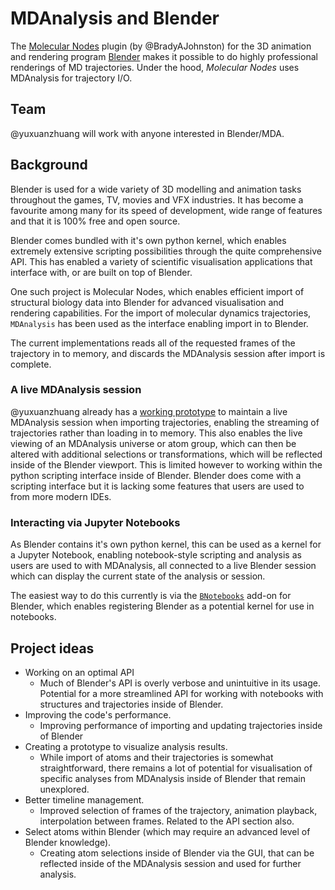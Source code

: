 # MDAnalysis and Blender

The [Molecular Nodes](https://bradyajohnston.github.io/MolecularNodes/) plugin (by
@BradyAJohnston) for the 3D animation and rendering program
[Blender](https://www.blender.org/) makes it possible to do highly professional renderings
of MD trajectories. Under the hood, *Molecular Nodes* uses MDAnalysis for trajectory I/O.

## Team

@yuxuanzhuang will work with anyone interested in Blender/MDA.

## Background

Blender is used for a wide variety of 3D modelling and animation tasks throughout the games,
TV, movies and VFX industries. It has become a favourite among many for its speed of
development, wide range of features and that it is 100% free and open source.

Blender comes bundled with it's own python kernel, which enables extremely extensive
scripting possibilities through the quite comprehensive API. This has enabled a variety of
scientific visualisation applications that interface with, or are built on top of Blender.

One such project is Molecular Nodes, which enables efficient import of structural biology
data into Blender for advanced visualisation and rendering capabilities. For the import of
molecular dynamics trajectories, `MDAnalysis` has been used as the interface enabling import
in to Blender.

The current implementations reads all of the requested frames of the trajectory in to
memory, and discards the MDAnalysis session after import is complete.

### A live MDAnalysis session
@yuxuanzhuang already has a [working
prototype](https://github.com/BradyAJohnston/MolecularNodes/pull/287) to maintain a live
MDAnalysis session when importing trajectories, enabling the streaming of trajectories
rather than loading in to memory. This also enables the live viewing of an MDAnalysis
universe or atom group, which can then be altered with additional selections or
transformations, which will be reflected inside of the Blender viewport. This is limited
however to working within the python scripting interface inside of Blender. Blender does
come with a scripting interface but it is lacking some features that users are used to from
more modern IDEs.

### Interacting via Jupyter Notebooks
As Blender contains it's own python kernel, this can be used as a kernel for a Jupyter
Notebook, enabling notebook-style scripting and analysis as users are used to with
MDAnalysis, all connected to a live Blender session which can display the current state of
the analysis or session.

The easiest way to do this currently is via the
[`BNotebooks`](https://github.com/bradyajohnston/BNotebooks) add-on for Blender, which
enables registering Blender as a potential kernel for use in notebooks.

## Project ideas

- Working on an optimal API
  - Much of Blender's API is overly verbose and unintuitive in its usage. Potential for a
    more streamlined API for working with notebooks with structures and trajectories inside
    of Blender.
- Improving the code's performance.
  - Improving performance of importing and updating trajectories inside of Blender
- Creating a prototype to visualize analysis results.
  - While import of atoms and their trajectories is somewhat straightforward, there remains
    a lot of potential for visualisation of specific analyses from MDAnalysis inside of
    Blender that remain unexplored.
- Better timeline management.
  - Improved selection of frames of the trajectory, animation playback, interpolation
    between frames. Related to the API section also.
- Select atoms within Blender (which may require an advanced level of Blender knowledge).
  - Creating atom selections inside of Blender via the GUI, that can be reflected inside of
    the MDAnalysis session and used for further analysis.